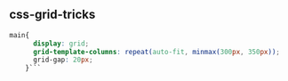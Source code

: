 ## css-grid-tricks

```css
main{
      display: grid;
      grid-template-columns: repeat(auto-fit, minmax(300px, 350px));
      grid-gap: 20px;
    }```
